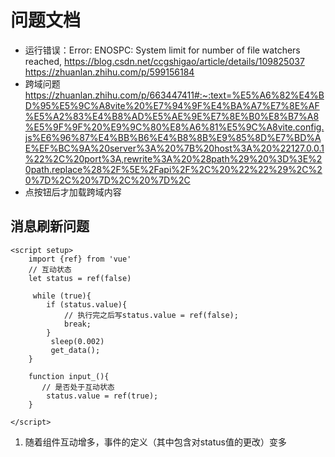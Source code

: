 # 问题文档
* 运行错误：Error: ENOSPC: System limit for number of file watchers reached,
  https://blog.csdn.net/ccgshigao/article/details/109825037
  https://zhuanlan.zhihu.com/p/599156184
* 跨域问题
  https://zhuanlan.zhihu.com/p/663447411#:~:text=%E5%A6%82%E4%BD%95%E5%9C%A8vite%20%E7%94%9F%E4%BA%A7%E7%8E%AF%E5%A2%83%E4%B8%AD%E5%AE%9E%E7%8E%B0%E8%B7%A8%E5%9F%9F%20%E9%9C%80%E8%A6%81%E5%9C%A8vite.config.js%E6%96%87%E4%BB%B6%E4%B8%8B%E9%85%8D%E7%BD%AE%EF%BC%9A%20server%3A%20%7B%20host%3A%20%22127.0.0.1%22%2C%20port%3A,rewrite%3A%20%28path%29%20%3D%3E%20path.replace%28%2F%5E%2Fapi%2F%2C%20%22%22%29%2C%20%7D%2C%20%7D%2C%20%7D%2C
* 点按钮后才加载跨域内容



## 消息刷新问题

```vue
<script setup>
    import {ref} from 'vue'
    // 互动状态
    let status = ref(false)
    
     while (true){
        if (status.value){
            // 执行完之后写status.value = ref(false);
            break;
        }
         sleep(0.002)
         get_data();
    }
    
    function input_(){
       // 是否处于互动状态
    	status.value = ref(true);
    }
    
</script>
```



1. 随着组件互动增多，事件的定义（其中包含对status值的更改）变多